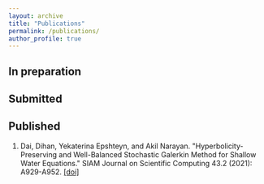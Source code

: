 ```yaml
---
layout: archive
title: "Publications"
permalink: /publications/
author_profile: true
---
```

## In preparation

## Submitted

## Published
1. Dai, Dihan, Yekaterina Epshteyn, and Akil Narayan. "Hyperbolicity-Preserving and Well-Balanced Stochastic Galerkin Method for Shallow Water Equations." SIAM Journal on Scientific Computing 43.2 (2021): A929-A952. [[doi]](https://doi.org/10.1137/20M1360736)
